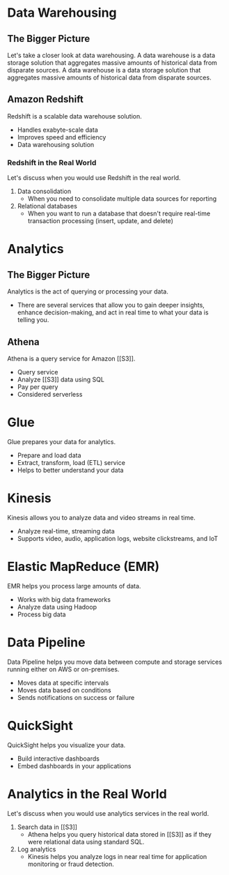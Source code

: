 # Data Warehousing
## The Bigger Picture
Let's take a closer look at data warehousing.
A data warehouse is a data storage solution that aggregates massive amounts of historical data from disparate sources. A data warehouse is a data storage solution that aggregates massive amounts of historical data from disparate sources.
## Amazon Redshift
Redshift is a scalable data warehouse solution.
- Handles exabyte-scale data
- Improves speed and efficiency
- Data warehousing solution
### Redshift in the Real World
Let's discuss when you would use Redshift in the real world.
1. Data consolidation
	- When you need to consolidate multiple data sources for reporting
2. Relational databases 
	- When you want to run a database that doesn't require real-time transaction processing (insert, update, and delete)
# Analytics
## The Bigger Picture
Analytics is the act of querying or processing your data.
-   There are several services that allow you to gain deeper insights, enhance decision-making, and act in real time to what your data is telling you.
## Athena
Athena is a query service for Amazon [[S3]].
- Query service
- Analyze [[S3]] data using SQL
- Pay per query
- Considered serverless
# Glue
Glue prepares your data for analytics.
- Prepare and load data
- Extract, transform, load (ETL) service
- Helps to better understand your data 
# Kinesis
Kinesis allows you to analyze data and video streams in real time.
- Analyze real-time, streaming data
- Supports video, audio, application logs, website clickstreams, and IoT
# Elastic MapReduce (EMR)
EMR helps you process large amounts of data.
- Works with big data frameworks
- Analyze data using Hadoop
- Process big data
# Data Pipeline
Data Pipeline helps you move data between compute and storage services running either on AWS or on-premises.
- Moves data at specific intervals
- Moves data based on conditions
- Sends notifications on success or failure
# QuickSight
QuickSight helps you visualize your data.
- Build interactive dashboards
- Embed dashboards in your applications
# Analytics in the Real World
Let's discuss when you would use analytics services in the real world.
1. Search data in [[S3]]
	- Athena helps you query historical data stored in [[S3]] as if they were relational data using standard SQL.
2. Log analytics
	- Kinesis helps you analyze logs in near real time for application monitoring or fraud detection.